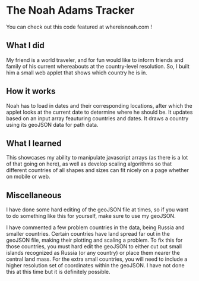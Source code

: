 # The Noah Adams Tracker

You can check out this code featured at whereisnoah.com ! 

## What I did

My friend is a world traveler, and for fun would like to inform friends and family of his current whereabouts at the country-level resolution. So, I built him a small web applet that shows which country he is in. 

## How it works

Noah has to load in dates and their corresponding locations, after which the applet looks at the current date to determine where he should be. It updates based on an input array feauturing countries and dates. It draws a country using its geoJSON data for path data. 

## What I learned

This showcases my ability to manipulate javascript arrays (as there is a lot of that going on here), as well as develop scaling algorithms so that different countries of all shapes and sizes can fit nicely on a page whether on mobile or web. 

## Miscellaneous

I have done some hard editing of the geoJSON file at times, so if you want to do something like this for yourself, make sure to use my geoJSON. 

I have commented a few problem countries in the data, being Russia and smaller countries. Certain countries have land spread far out in the geoJSON file, making their plotting and scaling a problem. To fix this for those countries, you must hard edit the geoJSON to either cut out small islands recognized as Russia (or any country) or place them nearer the central land mass. For the extra small countries, you will need to include a higher resolution set of coordinates within the geoJSON. I have not done this at this time but it is definitely possible.



